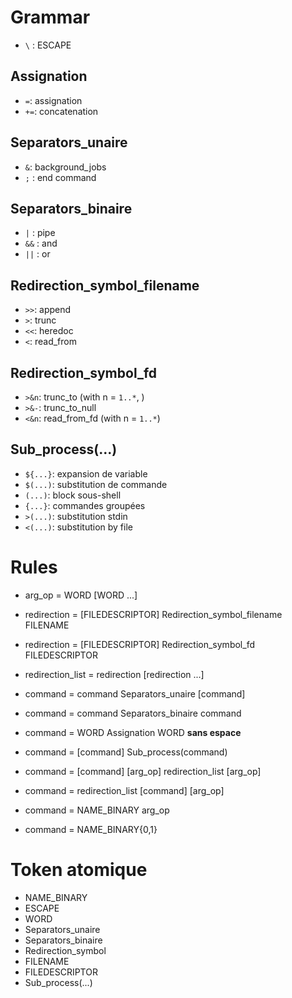 # Grammar

- `\` : ESCAPE

## Assignation
- `=`: assignation
- `+=`: concatenation

##  Separators_unaire
- `&`: background_jobs
- `;` : end command

## Separators_binaire
- `|` : pipe
- `&&` : and
- `||` : or

## Redirection_symbol_filename
- `>>`: append
- `>`: trunc
- `<<`: heredoc
- `<`: read_from

## Redirection_symbol_fd
- `>&n`: trunc_to (with n = `1..*`, )
- `>&-`: trunc_to_null 
- `<&n`: read_from_fd (with n = `1..*`)

## Sub_process(...)
- `${...}`: expansion de variable
- `$(...)`: substitution de commande
- `(...)`: block sous-shell
- `{...}`: commandes groupées
- `>(...)`: substitution stdin
- `<(...)`: substitution by file

# Rules

- arg_op = WORD [WORD ...]

- redirection = [FILEDESCRIPTOR] Redirection_symbol_filename FILENAME
- redirection = [FILEDESCRIPTOR] Redirection_symbol_fd FILEDESCRIPTOR
- redirection_list = redirection [redirection ...]


- command = command Separators_unaire [command]
- command = command Separators_binaire command
- command = WORD Assignation WORD __sans espace__
- command = [command] Sub_process(command)
- command = [command] [arg_op] redirection_list [arg_op]
- command = redirection_list [command] [arg_op]
- command = NAME_BINARY arg_op
- command = NAME_BINARY{0,1}

# Token atomique
- NAME_BINARY
- ESCAPE
- WORD
- Separators_unaire
- Separators_binaire
- Redirection_symbol
- FILENAME
- FILEDESCRIPTOR
- Sub_process(...)
